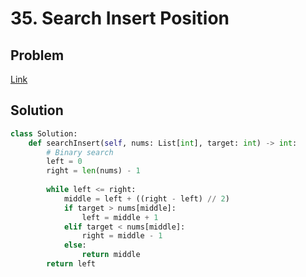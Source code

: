 # 35. Search Insert Position
## Problem
[Link](https://leetcode.com/problems/search-insert-position/)
## Solution
```python
class Solution:
    def searchInsert(self, nums: List[int], target: int) -> int:
        # Binary search
        left = 0 
        right = len(nums) - 1
        
        while left <= right:
            middle = left + ((right - left) // 2)
            if target > nums[middle]:
                left = middle + 1
            elif target < nums[middle]:
                right = middle - 1
            else:
                return middle
        return left
```
